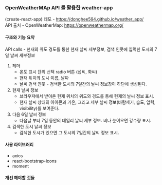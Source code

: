 ### OpenWeatherMAp API 를 활용한 weather-app
(create-react-app)
데모 - https://donghee564.github.io/weather_app/<br>
API 출처 - OpenWeatherMap: https://openweathermap.org/

#### 구조와 기능 요약
API calls - 현재의 위도 경도를 통한 현재 날씨 세부정보, 검색 인풋에 입력한 도시의 7일 날씨 세부정보

1. 헤더
   - 온도 표시 단위 선택 radio 버튼 (섭씨, 화씨)
   - 현재 위치의 도시 이름, 날짜
   - 날씨 검색 인풋 - 검색한 도시의 7일간의 날씨 정보창이 하단에 생성된다.
2. 현재 날씨 정보
   - 브라우저에서 받아온 현재 위치의 위도와 경도를 통해 현재의 날씨 정보 표시.
   - 현재 날씨 상태의 아이콘과 기온, 그리고 세부 날씨 정보(바람세기, 습도, 압력, visibility)를 보여준다.
3. 다음 6일 날씨 정보
   - 다음날 부터 7일 동안의 데일리 날씨 세부 정보. 비나 눈이오면 강수량 표시.
4. 검색한 도시 날씨 정보
   - 검색한 도시가 있으면 그 도시의 7일간의 날씨 정보 표시.
   
#### 사용 라이브러리
 - axios
 - react-bootstrap-icons
 - moment

#### 개선 해야할 것들
